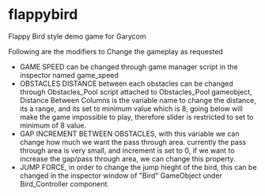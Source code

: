 # flappybird
Flappy Bird style demo game for Garycom

Following are the modifiers to Change the gameplay as requested

- GAME SPEED can be changed through game manager script in the inspector named game_speed
- OBSTACLES DISTANCE between each obstacles can be changed through Obstacles_Pool script attached to Obstacles_Pool gameobject, Distance Between Columns is the variable name to change the distance, its a range, and its set to minimum value which is 8, going below will make the game impossible to play, therefore slider is restricted to set to minimum of 8 value.
- GAP INCREMENT BETWEEN OBSTACLES, with this variable we can change how much we want the pass through area. currently the pass through area is very small, and increment is set to 0, if we want to increase the gap/pass through area, we can change this property.
- JUMP FORCE, in order to change the jump hieght of the bird, this can be changed in the inspector window of "Bird" GameObject under Bird_Controller component.
